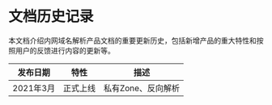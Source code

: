 # 文档历史记录

本文档介绍内网域名解析产品文档的重要更新历史，包括新增产品的重大特性和按照用户的反馈进行内容的更新等。

|发布日期|特性|描述|
|-|-|-|
|2021年3月|正式上线|私有Zone、反向解析|
